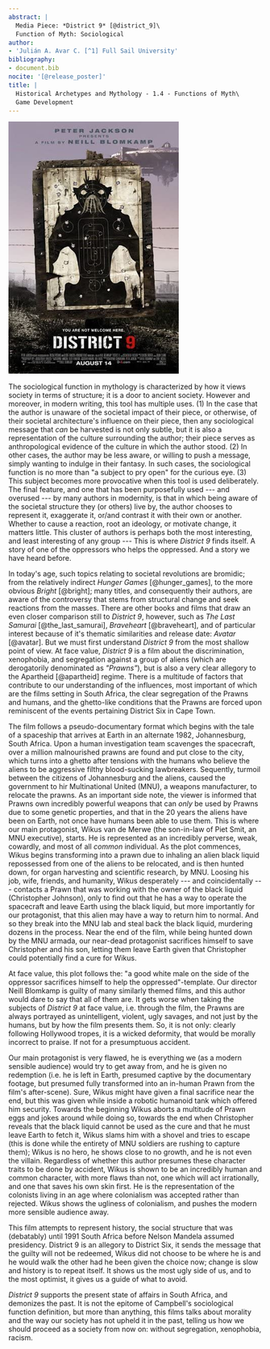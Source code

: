```yaml
---
abstract: |
  Media Piece: *District 9* [@district_9]\
  Function of Myth: Sociological
author:
- 'Julián A. Avar C. [^1] Full Sail University'
bibliography:
- document.bib
nocite: '[@release_poster]'
title: |
  Historical Archetypes and Mythology - 1.4 - Functions of Myth\
  Game Development
---
```


[![image](images/district_9.jpg)](https://en.wikipedia.org/wiki/District_9)

The sociological function in mythology is characterized by how it views
society in terms of structure; it is a door to ancient society. However
and moreover, in modern writing, this tool has multiple uses. (1) In the
case that the author is unaware of the societal impact of their piece,
or otherwise, of their societal architecture's influence on their piece,
then any sociological message that *can* be harvested is not only
subtle, but it is also a representation of the culture surrounding the
author; their piece serves as anthropological evidence of the culture in
which the author stood. (2) In other cases, the author may be less
aware, or willing to push a message, simply wanting to indulge in their
fantasy. In such cases, the sociological function is no more than "a
subject to pry open" for the curious eye. (3) This subject becomes more
provocative when this tool is used deliberately. The final feature, and
one that has been purposefully used --- and overused --- by many authors
in modernity, is that in which being aware of the societal structure
they (or others) live by, the author chooses to represent it, exaggerate
it, or/and contrast it with their own or another. Whether to cause a
reaction, root an ideology, or motivate change, it matters little. This
cluster of authors is perhaps both the most interesting, and least
interesting of any group --- This is where *District 9* finds itself. A
story of one of the oppressors who helps the oppressed. And a story we
have heard before.

In today's age, such topics relating to societal revolutions are
bromidic; from the relatively indirect *Hunger Games* [@hunger_games],
to the more obvious *Bright* [@bright]; many titles, and consequently
their authors, are aware of the controversy that stems from structural
change and seek reactions from the masses. There are other books and
films that draw an even closer comparison still to *District 9*,
however, such as *The Last Samurai* [@the_last_samurai], *Braveheart*
[@braveheart], and of particular interest because of it's thematic
similarities and release date: *Avatar* [@avatar]. But we must first
understand *District 9* from the most shallow point of view. At face
value, *District 9* is a film about the discrimination, xenophobia, and
segregation against a group of aliens (which are derogatorily
denominated as *"Prawns"*), but is also a very clear allegory to the
Apartheid [@apartheid] regime. There is a multitude of factors that
contribute to our understanding of the influences, most important of
which are the films setting in South Africa, the clear segregation of
the Prawns and humans, and the ghetto-like conditions that the Prawns
are forced upon reminiscent of the events pertaining District Six in
Cape Town.

The film follows a pseudo-documentary format which begins with the tale
of a spaceship that arrives at Earth in an alternate 1982, Johannesburg,
South Africa. Upon a human investigation team scavenges the spacecraft,
over a million malnourished prawns are found and put close to the city,
which turns into a ghetto after tensions with the humans who believe the
aliens to be aggressive filthy blood-sucking lawbreakers. Sequently,
turmoil between the citizens of Johannesburg and the aliens, caused the
government to hir Multinational United (MNU), a weapons manufacturer, to
relocate the prawns. As an important side note, the viewer is informed
that Prawns own incredibly powerful weapons that can *only* be used by
Prawns due to some genetic properties, and that in the 20 years the
aliens have been on Earth, not once have humans been able to use them.
This is where our main protagonist, Wikus van de Merwe (the son-in-law
of Piet Smit, an MNU executive), starts. He is represented as an
incredibly perverse, weak, cowardly, and most of all *common*
individual. As the plot commences, Wikus begins transforming into a
prawn due to inhaling an alien black liquid repossessed from one of the
aliens to be relocated, and is then hunted down, for organ harvesting
and scientific research, by MNU. Loosing his job, wife, friends, and
humanity, Wikus desperately --- and coincidentally --- contacts a Prawn
that was working with the owner of the black liquid (Christopher
Johnson), only to find out that he has a way to operate the spacecraft
and leave Earth using the black liquid, but more importantly for our
protagonist, that this alien may have a way to return him to normal. And
so they break into the MNU lab and steal back the black liquid,
murdering dozens in the process. Near the end of the film, while being
hunted down by the MNU armada, our near-dead protagonist sacrifices
himself to save Christopher and his son, letting them leave Earth given
that Christopher could potentially find a cure for Wikus.

At face value, this plot follows the: "a good white male on the side of
the oppressor sacrifices himself to help the oppressed"-template. Our
director Neill Blomkamp is guilty of many similarly themed films, and
this author would dare to say that all of them are. It gets worse when
taking the subjects of *District 9* at face value, i.e. through the
film, the Prawns are always portrayed as unintelligent, violent, ugly
savages, and not just by the humans, but by how the film presents them.
So, it is not only: clearly following Hollywood tropes, it is a wicked
deformity, that would be morally incorrect to praise. If not for a
presumptuous accident.

Our main protagonist is very flawed, he is everything we (as a modern
sensible audience) would try to get away from, and he is given no
redemption (i.e. he is left in Earth, presumed captive by the
documentary footage, but presumed fully transformed into an in-human
Prawn from the film's after-scene). Sure, Wikus might have given a final
sacrifice near the end, but this was given while inside a robotic
humanoid tank which offered him security. Towards the beginning Wikus
aborts a multitude of Prawn eggs and jokes around while doing so,
towards the end when Christopher reveals that the black liquid cannot be
used as the cure and that he must leave Earth to fetch it, Wikus slams
him with a shovel and tries to escape (this is done while the entirety
of MNU soldiers are rushing to capture them); Wikus is no hero, he shows
close to no growth, and he is not even the villain. Regardless of
whether this author presumes these character traits to be done by
accident, Wikus is shown to be an incredibly human and common character,
with more flaws than not, one which will act irrationally, and one that
saves his own skin first. He is the representation of the colonists
living in an age where colonialism was accepted rather than rejected.
Wikus shows the ugliness of colonialism, and pushes the modern more
sensible audience away.

This film attempts to represent history, the social structure that was
(debatably) until 1991 South Africa before Nelson Mandela assumed
presidency. District 9 is an allegory to District Six, it sends the
message that the guilty will not be redeemed, Wikus did not choose to be
where he is and he would walk the other had he been given the choice
now; change is slow and history is to repeat itself. It shows us the
most ugly side of us, and to the most optimist, it gives us a guide of
what to avoid.

*District 9* supports the present state of affairs in South Africa, and
demonizes the past. It is not the epitome of Campbell's sociological
function definition, but more than anything, this films talks about
morality and the way our society has not upheld it in the past, telling
us how we should proceed as a society from now on: without segregation,
xenophobia, racism.

[^1]: ID: `#0004984424`; Term: `C202112-06`; Class: `HIS3320-O`; Email:
    `<jaavarcampopiano@student.fullsail.edu>`
